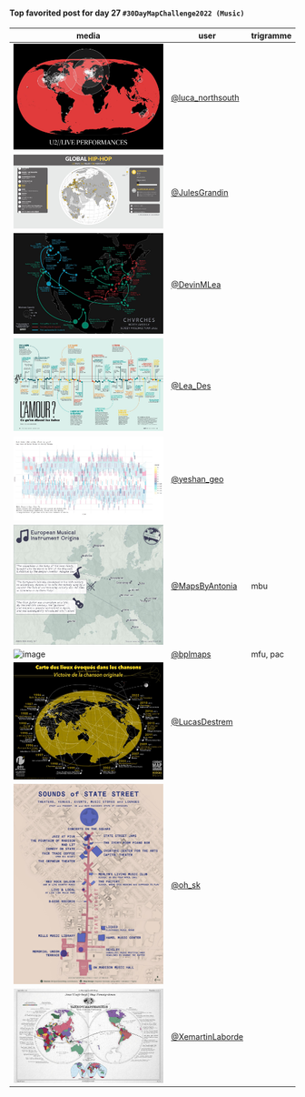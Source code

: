 #### Top favorited post for day 27 `#30DayMapChallenge2022 (Music)`
| media | user | trigramme |
|-------|------|-----------|
| ![image](../uploads/50cacdab4eac5ffc968ccaaf70d94331/image.png) | [@luca_northsouth](https://twitter.com/luca_northsouth/status/1596970698219847680) |  |
| ![image](../uploads/3c240499b7530782f6a5e7071de97d69/image.png) | [@JulesGrandin](https://twitter.com/JulesGrandin/status/1596775330827599874) |  |
| ![image](../uploads/3e08b58079272452e60ba1b401a0f07b/image.png) | [@DevinMLea](https://twitter.com/DevinMLea/status/1597039599444176896) |  |
| ![image](../uploads/8ddc2f6f225081261a43f2509ab5b3a2/image.png) | [@Lea_Des](https://twitter.com/Lea_Des/status/1596793953881362433) |  |
| ![image](../uploads/fe103c00f396c67516d9aaf23634dac1/image.png) | [@yeshan_geo](https://twitter.com/yeshan_geo/status/1596773085725700097) |  |
| ![image](../uploads/2df1a186aaca4e784de15ff8e545dfeb/image.png) | [@MapsByAntonia](https://twitter.com/MapsByAntonia/status/1596881905315901443) | mbu |
| ![image](../uploads/12af2125077c25ac79bc469540f4c88b/image.png) | [@bplmaps](https://twitter.com/bplmaps/status/1596732348929826818) | mfu, pac |
| ![image](../uploads/d47d4173d32b46d516d1191397b9ee30/image.png) | [@LucasDestrem](https://twitter.com/LucasDestrem/status/1596765277609693185) |  |
| ![image](../uploads/e0e5275d64f05ecfd33355c88cfb2bdd/image.png) | [@oh_sk](https://twitter.com/oh_sk/status/1596915820952625152) |  |
| ![image](../uploads/505bc3145db40af6d65a168f6237e9bb/image.png) | [@XemartinLaborde](https://twitter.com/XemartinLaborde/status/1596966917025079298) |  |

